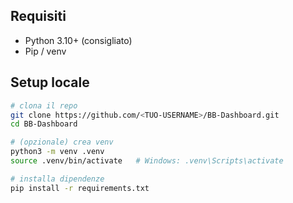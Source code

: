## Requisiti

- Python 3.10+ (consigliato)
- Pip / venv

## Setup locale

```bash
# clona il repo
git clone https://github.com/<TUO-USERNAME>/BB-Dashboard.git
cd BB-Dashboard

# (opzionale) crea venv
python3 -m venv .venv
source .venv/bin/activate   # Windows: .venv\Scripts\activate

# installa dipendenze
pip install -r requirements.txt